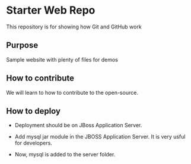 # Starter Web Repo

This repository is for showing how Git and GitHub work

## Purpose

Sample website with plenty of files for demos

## How to contribute

We will learn to how to contribute to the open-source.

## How to deploy

* Deployment should be on JBoss Application Server.

* Add mysql jar module in the JBOSS Application Server. It is very usful for developers.

* Now, mysql is added to the server folder.
